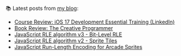 
📚 Latest posts from <a href="https://blog.kartones.net/">my blog</a>:

<!--START_SECTION:blogposts-->
* [Course Review: iOS 17 Development Essential Training (LinkedIn)](https:&#x2F;&#x2F;blog.kartones.net&#x2F;post&#x2F;course-review-ios-17-development-essential-training-linkedin&#x2F;)
* [Book Review: The Creative Programmer](https:&#x2F;&#x2F;blog.kartones.net&#x2F;post&#x2F;book-review-the-creative-programmer&#x2F;)
* [JavaScript RLE algorithm v3 - Bit-Level RLE](https:&#x2F;&#x2F;blog.kartones.net&#x2F;post&#x2F;js-rle-algorithm-v3-bit-level-rle&#x2F;)
* [JavaScript RLE algorithm v2 - Sprite Tiles](https:&#x2F;&#x2F;blog.kartones.net&#x2F;post&#x2F;js-rle-algorithm-v2-sprite-tiles&#x2F;)
* [JavaScript Run-Length Encoding for Arcade Sprites](https:&#x2F;&#x2F;blog.kartones.net&#x2F;post&#x2F;js-rle-run-length-encoding-for-arcade-sprites&#x2F;)
<!--END_SECTION:blogposts-->

